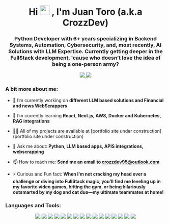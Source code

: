 <h1 align="center">Hi <img src="https://raw.githubusercontent.com/aemmadi/aemmadi/master/wave.gif" width="30">
, I'm Juan Toro (a.k.a CrozzDev)</h1>
<h3 align="center">Python Developer with 6+ years specializing in Backend Systems, Automation, Cybersecurity, and, most recently, AI Solutions with LLM Expertise. Currently getting deeper in the FullStack development, 'cause who doesn’t love the idea of being a one-person army?</h3>


<p align="center">
  <span></span>
  <a href="https://www.linkedin.com/in/juantorovel/">
    <img src="https://img.shields.io/badge/-juantorovel-blue?style=flat-square&logo=Linkedin&logoColor=white">
  </a>
  <a href="mailto:crozzdev95@outlook.com">
    <img src="https://img.shields.io/badge/-crozzdev95@outlook.com-c14438?style=flat-square&logo=Gmail&logoColor=white">
  </a>
</p>

<h3>A bit more about me:</h3>

- 🔭 I’m currently working on **different LLM based solutions and Financial and news WebScrappers**

- 🌱 I’m currently learning **React, Next.js, AWS, Docker and Kubernetes, RAG integrations**

- 👨‍💻 All of my projects are available at [portfolio site under construction](portfolio site under construction)

- 💬 Ask me about: **Python, LLM based apps, APIS integrations, webscrapping**

- 📫 How to reach me: **Send me an email to crozzdev95@outlook.com**

- ⚡ Curious and Fun fact: **When I’m not cracking my head over a challenge or diving into FullStack magic, you’ll find me leveling up in my favorite video games, hitting the gym, or being hilariously outsmarted by my dog and cat duo—my ultimate teammates at home!**


<h3 align="left"> Languages and Tools:</h3>
<p align="center">
  <!-- Python -->
  <img src="https://img.shields.io/badge/-Python-black?style=flat-square&logo=Python">
  <!-- Flask -->
  <img src="https://img.shields.io/badge/-Flask-black?style=flat-square&logo=Flask">
  <!-- Django -->
  <img src="https://img.shields.io/badge/-Django-black?style=flat-square&logo=Django">
  <!-- JavaScript -->
  <img src="https://img.shields.io/badge/-JavaScript-black?style=flat-square&logo=javascript">
  <!-- HTML5 -->
  <img src="https://img.shields.io/badge/-HTML5-E34F26?style=flat-square&logo=html5&logoColor=white">
  <!-- CSS3 -->
  <img src="https://img.shields.io/badge/-CSS3-1572B6?style=flat-square&logo=css3">
  <!-- React -->
  <img src="https://img.shields.io/badge/-React-20232A?style=flat-square&logo=react&logoColor=61DAFB">
  <!-- PowerShell -->
  <img src="https://img.shields.io/badge/-PowerShell-5391FE?style=flat-square&logo=powershell&logoColor=white">
  <!-- Git -->
  <img src="https://img.shields.io/badge/-Git-F05032?style=flat-square&logo=git&logoColor=white">
  <!-- GitHub -->
  <img src="https://img.shields.io/badge/-GitHub-181717?style=flat-square&logo=github">
  <!-- SQLite -->
  <img src="https://img.shields.io/badge/-SQLite-003B57?style=flat-square&logo=sqlite&logoColor=white">
  <!-- MongoDB -->
  <img src="https://img.shields.io/badge/-MongoDB-47A248?style=flat-square&logo=mongodb&logoColor=white">
  <!-- PostgreSQL -->
  <img src="https://img.shields.io/badge/-PostgreSQL-336791?style=flat-square&logo=postgresql&logoColor=white">
  <!-- Amazon AWS -->
  <img src="https://img.shields.io/badge/-Amazon%20AWS-232F3E?style=flat-square&logo=amazon-aws&logoColor=white">
  <!-- Azure -->
  <img src="https://img.shields.io/badge/-Microsoft%20Azure-0078D4?style=flat-square&logo=microsoft-azure&logoColor=white">
  <!-- Docker -->
  <img src="https://img.shields.io/badge/-Docker-2496ED?style=flat-square&logo=docker&logoColor=white">
</p>



